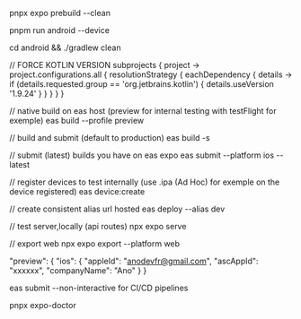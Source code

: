 pnpx expo prebuild --clean

pnpm run android --device

cd android && ./gradlew clean

// FORCE KOTLIN VERSION
subprojects { project ->
    project.configurations.all {
        resolutionStrategy {
            eachDependency { details ->
                if (details.requested.group == 'org.jetbrains.kotlin') {
                    details.useVersion '1.9.24'
                }
            }
        }
    }
}

// native build on eas host (preview for internal testing with testFlight for exemple)
eas build  --profile preview

// build and submit (default to production)
eas build -s

// submit (latest) builds you have on eas expo
eas submit --platform ios --latest

// register devices to test internally (use .ipa (Ad Hoc) for exemple on the device registered)
 eas device:create

// create consistent alias url hosted
eas deploy --alias dev

// test server,locally (api routes)
npx expo serve 

// export web
npx expo export --platform web


"preview": {
			"ios": {
				"appleId": "anodevfr@gmail.com",
				"ascAppId": "xxxxxx",
				"companyName": "Ano"
			}
		}

eas submit --non-interactive for CI/CD pipelines

pnpx expo-doctor